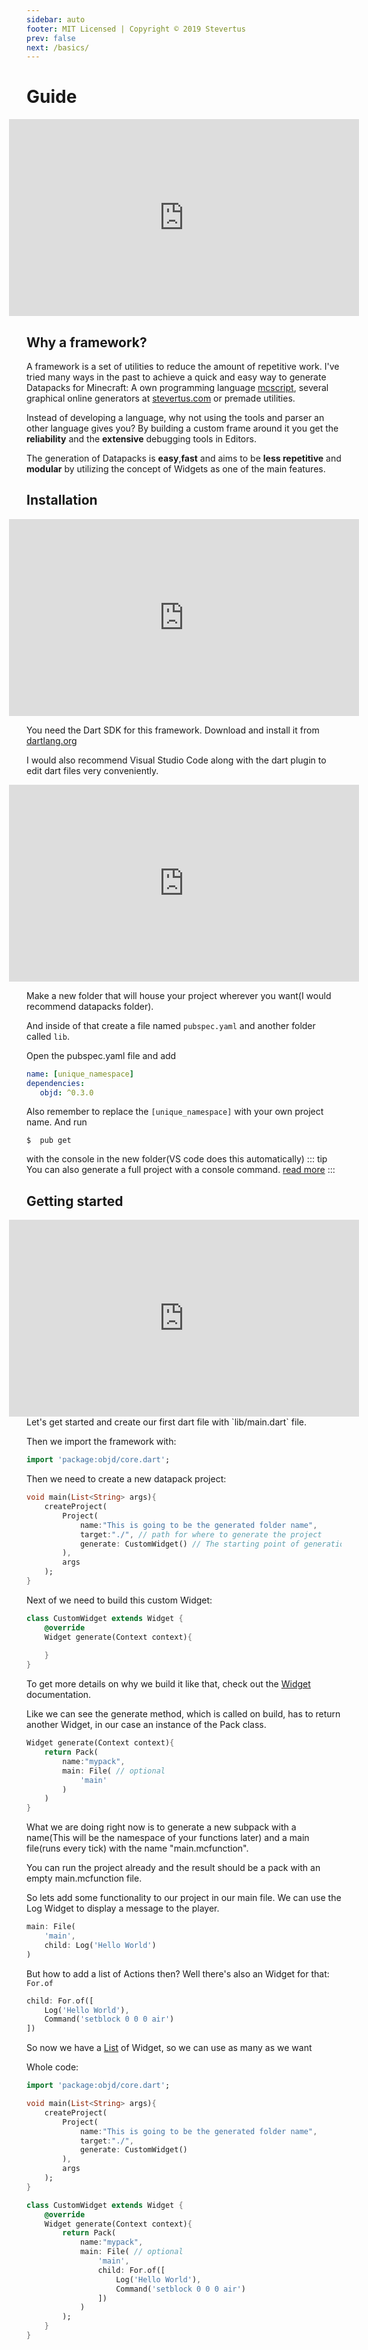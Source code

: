 ```yaml
---
sidebar: auto
footer: MIT Licensed | Copyright © 2019 Stevertus
prev: false
next: /basics/
---
```

# Guide

<iframe width="560" height="315" style="margin: 0 calc(50% - 280px)" src="https://www.youtube-nocookie.com/embed/yJLpQVRSLD8" frameborder="0" allow="accelerometer; autoplay; encrypted-media; gyroscope; picture-in-picture" allowfullscreen></iframe>

## Why a framework?
A framework is a set of utilities to reduce the amount of repetitive work.
I've tried many ways in the past to achieve a quick and easy way to generate Datapacks for Minecraft: A own programming language [mcscript](https://stevertus.com/mcscript), several graphical online generators at [stevertus.com](https://stevertus.com) or premade utilities.

Instead of developing a language, why not using the tools and parser an other language gives you?
By building a custom frame around it you get the **reliability** and the **extensive** debugging tools in Editors.

The generation of Datapacks is **easy**,**fast** and aims to be **less repetitive** and **modular** by utilizing the concept of Widgets as one of the main features.

## Installation

<iframe width="560" height="315" style="margin: 0 calc(50% - 280px)" src="https://www.youtube-nocookie.com/embed/BoaFCxmwGjM" frameborder="0" allow="accelerometer; autoplay; encrypted-media; gyroscope; picture-in-picture" allowfullscreen></iframe>

You need the Dart SDK for this framework. Download and install it from [dartlang.org](https://www.dartlang.org/tools/sdk)

I would also recommend Visual Studio Code along with the dart plugin to edit dart files very conveniently.

<iframe width="560" height="315" style="margin: 0 calc(50% - 280px)" src="https://www.youtube-nocookie.com/embed/jBH1xL0FgVw" frameborder="0" allow="accelerometer; autoplay; encrypted-media; gyroscope; picture-in-picture" allowfullscreen></iframe>


Make a new folder that will house your project wherever you want(I would recommend datapacks folder).

And inside of that create a file named `pubspec.yaml` and another folder called `lib`.

Open the pubspec.yaml file and add 
```yaml
name: [unique_namespace]
dependencies:  
   objd: ^0.3.0
```
Also remember to replace the `[unique_namespace]` with your own project name.
And run 
```
$  pub get
```
with the console in the new folder(VS code does this automatically)
::: tip
You can also generate a full project with a console command. [read more](https://stevertus.com/objD/documentation/Global%20Commands)
:::

## Getting started
<iframe width="560" height="315" style="margin: 0 calc(50% - 280px)" src="https://www.youtube-nocookie.com/embed/dCc_uED6nbs" frameborder="0" allow="accelerometer; autoplay; encrypted-media; gyroscope; picture-in-picture" allowfullscreen></iframe>
Let's get started and create our first dart file with `lib/main.dart` file. 

Then we import the framework with:
```dart
import 'package:objd/core.dart';
```
Then we need to create a new datapack project:
```dart
void main(List<String> args){
	createProject(
		Project(
			name:"This is going to be the generated folder name",
			target:"./", // path for where to generate the project
			generate: CustomWidget() // The starting point of generation
		),
		args
	);
}
```
Next of we need to build this custom Widget:
```dart
class CustomWidget extends Widget {
	@override
	Widget generate(Context context){
		
	}
}
```
To get more details on why we build it like that, check out the [Widget]() documentation.

Like we can see the generate method, which is called on build, has to return another Widget, in our case an instance of the Pack class.
```dart
Widget generate(Context context){
	return Pack(
		name:"mypack",
		main: File( // optional
			'main'
		)
	)
}
```
What we are doing right now is to generate a new subpack with a name(This will be the namespace of your functions later) and a main file(runs every tick) with the name "main.mcfunction".

You can run the project already and the result should be a pack with an empty main.mcfunction file.

So lets add some functionality to our project in our main file.
We can use the Log Widget to display a message to the player.
```dart
main: File(
	'main',
	child: Log('Hello World')
)
```
But how to add a list of Actions then? Well there's also an Widget for that:
`For.of`
```dart
child: For.of([
	Log('Hello World'),
	Command('setblock 0 0 0 air')
])
```
So now we have a [List](https://www.dartlang.org/guides/language/language-tour#lists) of Widget, so we can use as many as we want

Whole code:
```dart
import 'package:objd/core.dart';

void main(List<String> args){
    createProject(
        Project(
            name:"This is going to be the generated folder name",
            target:"./",
            generate: CustomWidget() 
        ),
        args
    );
}

class CustomWidget extends Widget {
    @override
    Widget generate(Context context){
        return Pack(
            name:"mypack",
            main: File( // optional
                'main',
                child: For.of([
					Log('Hello World'),
					Command('setblock 0 0 0 air')
				])
            )
        );
    }
}
```